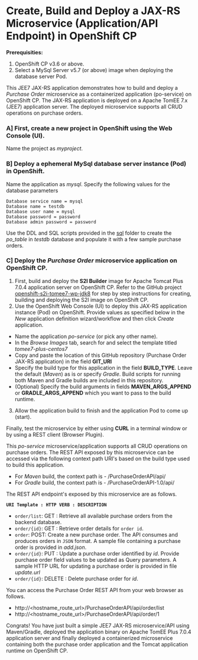 #  Create, Build and Deploy a JAX-RS Microservice (Application/API Endpoint) in OpenShift CP

**Prerequisities:**
1.  OpenShift CP v3.6 or above.
2.  Select a MySql Server v5.7 (or above) image when deploying the database server Pod.

This JEE7 JAX-RS application demonstrates how to build and deploy a *Purchase Order* microservice as a containerized application (po-service) on OpenShift CP. The JAX-RS application is deployed on a Apache TomEE 7.x (JEE7) application server.  The deployed microservice supports all CRUD operations on purchase orders.

### A] First, create a new project in OpenShift using the Web Console (UI).
Name the project as *myproject*.
### B] Deploy a ephemeral MySql database server instance (Pod) in OpenShift.
Name the application as *mysql*.  Specify the following values for the database parameters
```
Database service name = mysql
Database name = testdb
Database user name = mysql
Database password = password
Database admin password = password
```
Use the DDL and SQL scripts provided in the [sql](https://github.com/ganrad/ocp-tomee7-jaxrs-po/tree/master/src/main/resources/META-INF/sql) folder to create the *po_table* in *testdb* database and populate it with a few sample purchase orders.

### C] Deploy the *Purchase Order* microservice application on OpenShift CP.
1. First, build and deploy the **S2I Builder** image for Apache Tomcat Plus 7.0.4 application server on OpenShift CP.  Refer to the GitHub project [openshift-s2i-tomee7-wp-jdk8](https://github.com/ganrad/openshift-s2i-tomee7-wp-jdk8) for step by step instructions for creating, building and deploying the S2I image on OpenShift CP.
2. Use the OpenShift Web Console (UI) to deploy this JAX-RS application instance (Pod) on OpenShift. Provide values as specified below in the *New* application definition wizard/workflow and then click *Create* application.
- Name the application *po-service* (or pick any other name).
- In the *Browse Images* tab, search for and select the template titled *tomee7-plus-centos7*
- Copy and paste the location of this GitHub repository (Purchase Order JAX-RS application) in the field **GIT_URI**
- Specify the build type for this application in the field **BUILD_TYPE**.  Leave the default (*Maven*) as is or specify *Gradle*.  Build scripts for running both Maven and Gradle builds are included in this repository.
- (Optional) Specify the build arguments in fields **MAVEN_ARGS_APPEND** or **GRADLE_ARGS_APPEND** which you want to pass to the build runtime.

3. Allow the application build to finish and the application Pod to come up (start).

Finally, test the microservice by either using **CURL** in a terminal window or by using a REST client (Browser Plugin).

This *po-service* microservice/application supports all CRUD operations on purchase orders. The REST API exposed by this microservice can be accessed via the following context path URI's based on the build type used to build this application.
- For *Maven* build, the context path is - /PurchaseOrderAPI/api/
- For *Gradle* build, the context path is - /PurchaseOrderAPI-1.0/api/

The REST API endpoint's exposed by this microservice are as follows.

**`URI Template : HTTP VERB : DESCRIPTION`**
- `order/list`: GET : Retrieve all available purchase orders from the backend database. 
- `order/{id}`: GET : Retrieve order details for `order id`.
- `order`: POST: Create a new purchase order. The API consumes and produces orders in `JSON` format. A sample file containing a purchase order is provided in *add.json*.
- `order/{id}`: PUT : Update a purchase order identified by *id*. Provide purchase order field values to be updated as Query parameters.  A sample HTTP URL for updating a purchase order is provided in file *update.url*
- `order/{id}`: DELETE : Delete purchase order for *id*.

You can access the Purchase Order REST API from your web browser as follows.
* http://<hostname_route_url>/PurchaseOrderAPI/api/order/list
* http://<hostname_route_url>/PurchaseOrderAPI/api/order/1

Congrats!  You have just built a simple JEE7 JAX-RS microservice/API using Maven/Gradle, deployed the application binary on Apache TomEE Plus 7.0.4 application server and finally deployed a containerized microservice containing both the purchase order application and the Tomcat application runtime on OpenShift CP.

